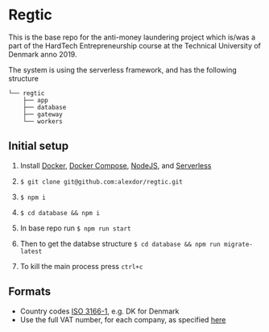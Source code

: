 # Regtic

This is the base repo for the anti-money laundering project which is/was a part of the HardTech Entrepreneurship course at the Technical University of Denmark anno 2019.

The system is using the serverless framework, and has the following structure

```
└── regtic
    ├── app
    ├── database
    ├── gateway
    └── workers
```

## Initial setup

1. Install [Docker](https://www.docker.com/), [Docker Compose](https://docs.docker.com/compose/install/), [NodeJS](https://nodejs.org/en/download/), and [Serverless](https://serverless.com/)

2. `$ git clone git@github.com:alexdor/regtic.git`

3. `$ npm i`

4. `$ cd database && npm i`

5. In base repo run `$ npm run start`

6. Then to get the databse structure `$ cd database && npm run migrate-latest`

7. To kill the main process press `ctrl+c`

## Formats

- Country codes [ISO 3166-1](https://en.wikipedia.org/wiki/List_of_ISO_3166_country_codes), e.g. DK for Denmark
- Use the full VAT number, for each company, as specified [here](https://en.wikipedia.org/wiki/VAT_identification_number)
